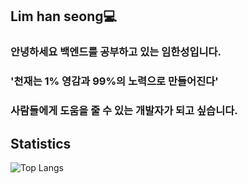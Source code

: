 ## Lim han seong💻
### 안녕하세요 백엔드를 공부하고 있는 임한성입니다.
### '천재는 1% 영감과 99%의 노력으로 만들어진다'
### 사람들에게 도움을 줄 수 있는 개발자가 되고 싶습니다.

## Statistics
![Top Langs](https://github-readme-stats.vercel.app/api/top-langs/?username=imhanseong&layout=compact)
